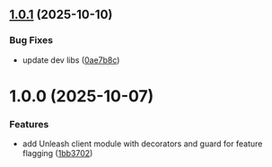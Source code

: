 ## [1.0.1](https://github.com/Alpha018/nestjs-unleash-client/compare/v1.0.0...v1.0.1) (2025-10-10)


### Bug Fixes

* update dev libs ([0ae7b8c](https://github.com/Alpha018/nestjs-unleash-client/commit/0ae7b8ca32eade84371c73cf9f7552da1e4a6cf4))

# 1.0.0 (2025-10-07)


### Features

* add Unleash client module with decorators and guard for feature flagging ([1bb3702](https://github.com/Alpha018/nestjs-unleash-client/commit/1bb3702c5b1a4b0e143f1e1760a832b381de1226))
